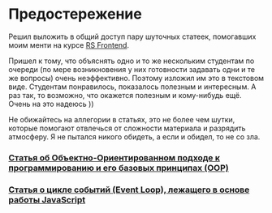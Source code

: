 # Предостережение

Решил выложить в общий доступ пару шуточных статеек, помогавших моим менти на курсе [RS Frontend](https://rs.school/js/).

Пришел к тому, что объяснять одно и то же нескольким студентам по очереди (по мере возникновения у них готовности 
задавать одни и те же вопросы) очень неэффективно. Поэтому изложил им это в текстовом виде. Студентам понравилось, 
показалось полезным и интересным. А раз так, то возможно, что окажется полезным и кому-нибудь ещё. Очень на это надеюсь ))

Не обижайтесь на аллегории в статьях, это не более чем шутки, которые помогают отвлечься от сложности материала и разрядить атмосферу. 
Я не пытался никого обидеть, а если и обидел, то не со зла.

### [Статья об Объектно-Ориентированном подходе к программированию и его базовых принципах (OOP)](https://github.com/yafimchik/mentor-docs/blob/master/oop.md)

### [Статья о цикле событий (Event Loop), лежащего в основе работы JavaScript](https://github.com/yafimchik/mentor-docs/blob/master/js/event-loop.md)